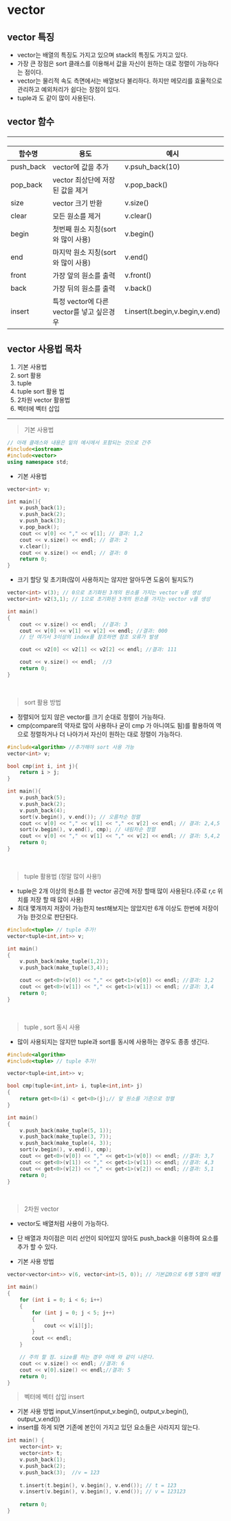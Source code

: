 # vector

## vector 특징 
- vector는 배열의 특징도 가지고 있으며 stack의 특징도 가지고 있다. 
- 가장 큰 장점은 sort 클래스를 이용해서 값을 자신이 원하는 대로 정렬이 가능하다는 점이다.
- vector는 물리적 속도 측면에서는 배열보다 불리하다. 하지만 메모리를 효율적으로 관리하고 예외처리가 쉽다는 장점이 있다.
- tuple과 도 같이 많이 사용된다.

## vector 함수 <hr>

|함수명 | 용도 | 예시|
|---|---|---|
|push_back|vector에 값을 추가|v.psuh_back(10)|
|pop_back|vector 최상단에 저장된 값을 제거|v.pop_back()|
|size|vector 크기 반환 |v.size()|
|clear|모든 원소를 제거|v.clear()|
|begin|첫번째 원소 지칭(sort와 많이 사용)|v.begin()|
|end|마지막 원소 지칭(sort와 많이 사용)|v.end()|
|front|가장 앞의 원소를 출력|v.front()|
|back|가장 뒤의 원소를 출력|v.back()|
|insert|특정 vector에 다른 vector를 넣고 싶은경우| t.insert(t.begin,v.begin,v.end)|


## vector 사용법 목차

1. 기본 사용법
2. sort 활용
3. tuple
4. tuple sort 활용 법
5. 2차원 vector 활용법
6. 벡터에 벡터 삽입
<hr>

> 기본 사용법
``` c++
// 아래 클래스와 내용은 밑의 예시에서 포함되는 것으로 간주
#include<iostream>
#include<vector>
using namespace std;
```

- 기본 사용법

```c++
vector<int> v;

int main(){
	v.push_back(1);
	v.push_back(2);
	v.push_back(3);
	v.pop_back();
	cout << v[0] << "," << v[1]; // 결과: 1,2
	cout << v.size() << endl; // 결과: 2
	v.clear();
	cout << v.size() << endl; // 결과: 0
	return 0;
}
```

- 크기 할당 및 초기화(많이 사용하지는 않지만 알아두면 도움이 될지도?)
  
```C++
vector<int> v(3); // 0으로 초기화된 3개의 원소를 가지는 vector v를 생성
vector<int> v2(3,1); // 1으로 초기화된 3개의 원소를 가지는 vector v를 생성

int main()
{
	cout << v.size() << endl;  //결과: 3
	cout << v[0] << v[1] << v[2] << endl; //결과: 000 
	// 단 여기서 3이상의 index를 참조하면 참조 오류가 발생 

	cout << v2[0] << v2[1] << v2[2] << endl; //결과: 111 

	cout << v.size() << endl;  //3
	return 0;
}
```

<br>

>  sort 활용 방법
  - 정렬되어 있지 않은 vector를 크기 순대로 정렬이 가능하다.
  - cmp(compare의 약자로 많이 사용하나 굳이 cmp 가 아니여도 됨)를 활용하여 역으로 정렬하거나 더 나아가서 자신이 원하는 대로 정렬이 가능하다.

```c++
#include<algorithm> //추가해야 sort 사용 가능 
vector<int> v;

bool cmp(int i, int j){
	return i > j;
} 

int main(){
	v.push_back(5);
	v.push_back(2);
	v.push_back(4);
	sort(v.begin(), v.end()); // 오름차순 정렬
	cout << v[0] << "," << v[1] << "," << v[2] << endl; // 결과: 2,4,5
	sort(v.begin(), v.end(), cmp); // 내림차순 정렬
	cout << v[0] << "," << v[1] << "," << v[2] << endl; // 결과: 5,4,2
	return 0;
}
```

<br>

>  tuple 활용법 (정말 많이 사용!)

- tuple은 2개 이상의 원소를 한 vector 공간에 저장 할때 많이 사용된다.(주로 r,c 위치를 저장 할 때 많이 사용)
- 최대 몇개까지 저장이 가능한지 test해보지는 않았지만 6개 이상도 한번에 저장이 가능 한것으로 판단된다. 

```C++
#include<tuple> // tuple 추가!
vector<tuple<int,int>> v;

int main()
{
	v.push_back(make_tuple(1,2));
	v.push_back(make_tuple(3,4));

	cout << get<0>(v[0]) << "," << get<1>(v[0]) << endl; //결과: 1,2
	cout << get<0>(v[1]) << "," << get<1>(v[1]) << endl; //결과: 3,4
	return 0;
}
```

<br>

>  tuple , sort  동시 사용

- 많이 사용되지는 않지만 tuple과 sort를 동시에 사용하는 경우도 종종 생긴다.

```C++
#include<algorithm>
#include<tuple> // tuple 추가!

vector<tuple<int,int>> v;

bool cmp(tuple<int,int> i, tuple<int,int> j)
{
	return get<0>(i) < get<0>(j);// 앞 원소를 기준으로 정렬
}

int main()
{
	v.push_back(make_tuple(5, 1));
	v.push_back(make_tuple(3, 7));
	v.push_back(make_tuple(4, 3));
	sort(v.begin(), v.end(), cmp);
	cout << get<0>(v[0]) << "," << get<1>(v[0]) << endl; //결과: 3,7
	cout << get<0>(v[1]) << "," << get<1>(v[1]) << endl; //결과: 4,3
	cout << get<0>(v[2]) << "," << get<1>(v[2]) << endl; //결과: 5,1
	return 0;
}
```

<br>

>  2차원 vector

- vector도 배열처럼 사용이 가능하다.
- 단 배열과 차이점은 미리 선언이 되어있지 않아도 push_back을 이용하여 요소를 추가 할 수 있다.

- 기본 사용 방법
```C++
vector<vector<int>> v(6, vector<int>(5, 0)); // 기본값0으로 6행 5열의 배열 선언

int main()
{
	for (int i = 0; i < 6; i++)
	{
		for (int j = 0; j < 5; j++)
		{
			cout << v[i][j];
		}
		cout << endl;
	}

	// 주의 할 점. size를 하는 경우 아래 와 같이 나온다.
	cout << v.size() << endl; //결과: 6 
	cout << v[0].size() << endl;//결과: 5
	return 0;
}
```

> 벡터에 벡터 삽입 insert

-  기본 사용 방법 input_V.insert(input_v.begin(), output_v.begin(), output_v.end())
-  insert를 하게 되면 기존에 본인이 가지고 있던 요소들은 사라지지 않는다.
```c++
int main() {
	vector<int> v;
	vector<int> t;
	v.push_back(1);
	v.push_back(2);
	v.push_back(3);  //v = 123
	
	t.insert(t.begin(), v.begin(), v.end()); // t = 123
	v.insert(v.begin(), v.begin(), v.end()); // v = 123123
	
	return 0;
}

```